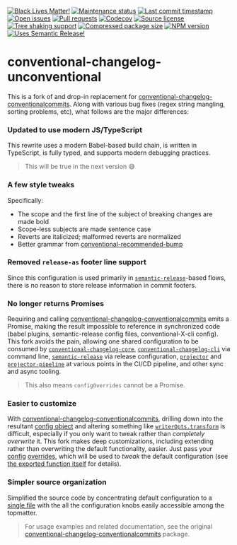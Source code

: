 <!-- prettier-ignore-start -->

<!-- badges-start -->

[![Black Lives Matter!][badge-blm]][link-blm]
[![Maintenance status][badge-maintenance]][link-repo]
[![Last commit timestamp][badge-last-commit]][link-repo]
[![Open issues][badge-issues]][link-issues]
[![Pull requests][badge-pulls]][link-pulls]
[![Codecov][badge-codecov]][link-codecov]
[![Source license][badge-license]][link-license]
[![Tree shaking support][badge-tree-shaking]][link-bundlephobia]
[![Compressed package size][badge-size]][link-bundlephobia]
[![NPM version][badge-npm]][link-npm]
[![Uses Semantic Release!][badge-semantic-release]][link-semantic-release]

<!-- badges-end -->

<!-- prettier-ignore-end -->

# conventional-changelog-unconventional

This is a fork of and drop-in replacement for
[conventional-changelog-conventionalcommits](https://www.npmjs.com/package/conventional-changelog-conventionalcommits).
Along with various bug fixes (regex string mangling, sorting problems, etc),
what follows are the major differences:

### Updated to use modern JS/TypeScript

This rewrite uses a modern Babel-based build chain, is written in TypeScript, is
fully typed, and supports modern debugging practices.

> This will be true in the next version 😅

### A few style tweaks

Specifically:

- The scope and the first line of the subject of breaking changes are made bold
- Scope-less subjects are made sentence case
- Reverts are italicized; malformed reverts are normalized
- Better grammar from
  [conventional-recommended-bump](https://www.npmjs.com/package/conventional-recommended-bump)

### Removed `release-as` footer line support

Since this configuration is used primarily in
[`semantic-release`](https://www.npmjs.com/package/semantic-release)-based
flows, there is no reason to store release information in commit footers.

### No longer returns Promises

Requiring and calling
[conventional-changelog-conventionalcommits](https://github.com/conventional-changelog/conventional-changelog/tree/master/packages/conventional-changelog-conventionalcommits)
emits a Promise, making the result impossible to reference in synchronized code
(babel plugins, semantic-release config files, conventional-X-cli config). This
fork avoids the pain, allowing one shared configuration to be consumed by
[`conventional-changelog-core`](https://www.npmjs.com/package/conventional-changelog-core),
[`conventional-changelog-cli`](https://www.npmjs.com/package/conventional-changelog-cli) via command line, [`semantic-release`](https://www.npmjs.com/package/semantic-release) via release
configuration, [`projector`](https://www.npmjs.com/package/@xunnamius/projector) and
[`projector-pipeline`](https://www.npmjs.com/package/@xunnamius/projector-pipeline) at
various points in the CI/CD pipeline, and other sync and async tooling.

> This also means `configOverrides` cannot be a Promise.

### Easier to customize

With
[conventional-changelog-conventionalcommits](https://github.com/conventional-changelog/conventional-changelog/tree/master/packages/conventional-changelog-conventionalcommits),
drilling down into the resultant
[config object](https://github.com/conventional-changelog/conventional-changelog/tree/master/packages/conventional-changelog-core#config)
and altering something like
[`writerOpts.transform`](https://github.com/conventional-changelog-archived-repos/conventional-changelog-writer#transform)
is difficult, especially if you only want to tweak rather than _completely
overwrite_ it. This fork makes deep customizations, including extending rather
than overwriting the default functionality, easier. Just pass your
[config](https://github.com/conventional-changelog/conventional-changelog-config-spec)
[overrides](https://github.com/conventional-changelog/conventional-changelog/tree/master/packages/conventional-changelog-core#config),
which will be used to _tweak_ the default configuration (see
[the exported function itself](https://github.com/Xunnamius/conventional-changelog-unconventional/blob/main/index.js#L8)
for details).

### Simpler source organization

Simplified the source code by concentrating default configuration to a
[single file](./defaults.js) with the all the configuration knobs easily
accessible among the topmatter.

> For usage examples and related documentation, see the original
> [conventional-changelog-conventionalcommits](https://www.npmjs.com/package/conventional-changelog-conventionalcommits)
> package.

[badge-blm]: https://api.ergodark.com/badges/blm 'Join the movement!'
[link-blm]: https://secure.actblue.com/donate/ms_blm_homepage_2019
[badge-maintenance]:
  https://img.shields.io/maintenance/active/2021
  'Is this package maintained?'
[link-repo]: https://github.com/xunnamius/conventional-changelog-unconventional
[badge-last-commit]:
  https://img.shields.io/github/last-commit/xunnamius/conventional-changelog-unconventional
  'Latest commit timestamp'
[badge-issues]:
  https://isitmaintained.com/badge/open/Xunnamius/conventional-changelog-unconventional.svg
  'Open issues as a percentage of total issues'
[link-issues]:
  https://github.com/Xunnamius/conventional-changelog-unconventional/issues?q=
[badge-pulls]:
  https://img.shields.io/github/issues-pr/xunnamius/conventional-changelog-unconventional
  'Open pull requests'
[link-pulls]:
  https://github.com/xunnamius/conventional-changelog-unconventional/pulls
[badge-codecov]:
  https://codecov.io/gh/Xunnamius/conventional-changelog-unconventional/branch/main/graph/badge.svg?token=HWRIOBAAPW
  'Is this package well-tested?'
[link-codecov]:
  https://codecov.io/gh/Xunnamius/conventional-changelog-unconventional
[badge-license]:
  https://img.shields.io/npm/l/conventional-changelog-unconventional
  "This package's source license"
[link-license]:
  https://github.com/Xunnamius/conventional-changelog-unconventional/blob/main/LICENSE
[badge-npm]:
  https://api.ergodark.com/badges/npm-pkg-version/conventional-changelog-unconventional
  'Install this package using npm or yarn!'
[link-npm]: https://www.npmjs.com/package/conventional-changelog-unconventional
[badge-semantic-release]:
  https://img.shields.io/badge/%20%20%F0%9F%93%A6%F0%9F%9A%80-semantic--release-e10079.svg
  'This repo practices continuous integration and deployment!'
[link-semantic-release]: https://github.com/semantic-release/semantic-release
[badge-size]:
  https://badgen.net/bundlephobia/minzip/conventional-changelog-unconventional
[badge-tree-shaking]:
  https://badgen.net/bundlephobia/tree-shaking/conventional-changelog-unconventional
  'Is this package optimized for Webpack?'
[link-bundlephobia]:
  https://bundlephobia.com/result?p=conventional-changelog-unconventional
  'Package size (minified and gzipped)'
